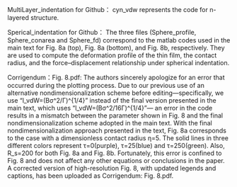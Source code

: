 MultiLayer_indentation for Github：
cyn_vdw represents the code for n-layered structure.

Sperical_indentation for Github：
The three files (Sphere_profile, Sphere_conarea and Sphere_fd) correspond to the matlab codes used in the main text for Fig. 8a (top), Fig. 8a (bottom), and Fig. 8b, respectively. They are used to compute the deformation profile of the thin film, the contact radius, and the force–displacement relationship under spherical indentation.

Corrigendum：Fig. 8.pdf:
The authors sincerely apologize for an error that occurred during the plotting process. Due to our previous use of an alternative nondimensionalization scheme before editing—specifically, we use “l_vdW=(Bσ^2/Γ)^{1/4}” instead of the final version presented in the main text, which uses “l_vdW=(Bσ^2/16Γ)^{1/4}”— an error in the code results in a mismatch between the parameter shown in Fig. 8 and the final nondimensionalization scheme adopted in the main text. With the final nondimensionalization approach presented in the text, Fig. 8a corresponds to the case with a dimensionless contact radius η=5. The solid lines in three different colors represent τ=0(purple), τ=25(blue) and τ=250(green). Also, R_s=200 for both Fig. 8a and Fig. 8b. Fortunately, this error is confined to Fig. 8 and does not affect any other equations or conclusions in the paper. A corrected version of high-resolution Fig. 8, with updated legends and captions, has been uploaded as Corrigendum: Fig. 8.pdf.
